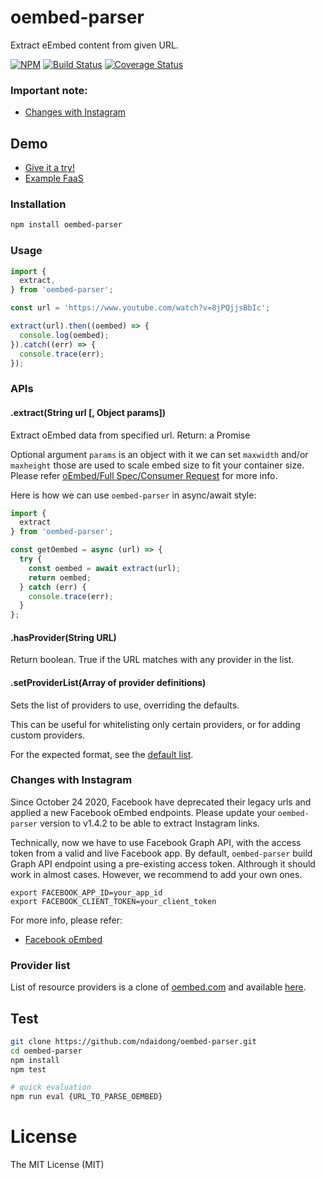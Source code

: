 # oembed-parser

Extract eEmbed content from given URL.

[![NPM](https://badge.fury.io/js/oembed-parser.svg)](https://badge.fury.io/js/oembed-parser)
[![Build Status](https://travis-ci.org/ndaidong/oembed-parser.svg)](https://travis-ci.org/ndaidong/oembed-parser)
[![Coverage Status](https://coveralls.io/repos/github/ndaidong/oembed-parser/badge.svg)](https://coveralls.io/github/ndaidong/oembed-parser)


### Important note:

- [Changes with Instagram](#changes-with-instagram)



## Demo

- [Give it a try!](https://ndaidong.github.io/oembed-parser-demo)
- [Example FaaS](https://us-central1-technews-251304.cloudfunctions.net/oembed-parser?url=https://www.youtube.com/watch?v=8jPQjjsBbIc)


### Installation

```bash
npm install oembed-parser
```

### Usage

```js
import {
  extract,
} from 'oembed-parser';

const url = 'https://www.youtube.com/watch?v=8jPQjjsBbIc';

extract(url).then((oembed) => {
  console.log(oembed);
}).catch((err) => {
  console.trace(err);
});
```

### APIs

#### .extract(String url [, Object params])

Extract oEmbed data from specified url.
Return: a Promise

Optional argument `params` is an object with it we can set `maxwidth` and/or `maxheight` those are used to scale embed size to fit your container size. Please refer [oEmbed/Full Spec/Consumer Request](https://oembed.com/#section2) for more info.

Here is how we can use `oembed-parser` in async/await style:

```js
import {
  extract
} from 'oembed-parser';

const getOembed = async (url) => {
  try {
    const oembed = await extract(url);
    return oembed;
  } catch (err) {
    console.trace(err);
  }
};

```


#### .hasProvider(String URL)

Return boolean. True if the URL matches with any provider in the list.

#### .setProviderList(Array of provider definitions)

Sets the list of providers to use, overriding the defaults.

This can be useful for whitelisting only certain providers, or for adding
custom providers.

For the expected format, see the
[default list](https://raw.githubusercontent.com/ndaidong/oembed-parser/master/src/utils/providers.json).


### Changes with Instagram

Since October 24 2020, Facebook have deprecated their legacy urls and applied a new Facebook oEmbed endpoints. Please update your `oembed-parser` version to v1.4.2 to be able to extract Instagram links.

Technically, now we have to use Facebook Graph API, with the access token from a valid and live Facebook app. By default, `oembed-parser` build Graph API endpoint using a pre-existing access token. Althrough it should work in almost cases. However, we recommend to add your own ones.


```
export FACEBOOK_APP_ID=your_app_id
export FACEBOOK_CLIENT_TOKEN=your_client_token

```

For more info, please refer:

- [Facebook oEmbed](https://developers.facebook.com/docs/plugins/oembed)



### Provider list

List of resource providers is a clone of [oembed.com](http://oembed.com/providers.json) and available [here](https://raw.githubusercontent.com/ndaidong/oembed-parser/master/src/utils/providers.json).


## Test

```bash
git clone https://github.com/ndaidong/oembed-parser.git
cd oembed-parser
npm install
npm test

# quick evaluation
npm run eval {URL_TO_PARSE_OEMBED}
```

# License

The MIT License (MIT)
